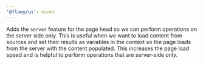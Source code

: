 ```yaml
---
'@fluwy/ui': minor
---
```


Adds the `server` feature for the page head so we can perform operations on the server side only. This is useful when we want to load content from sources and set their results as variables in the context so the page loads from the server with the content populated. This increases the page load speed and is helpful to perform operations that are server-side only.
